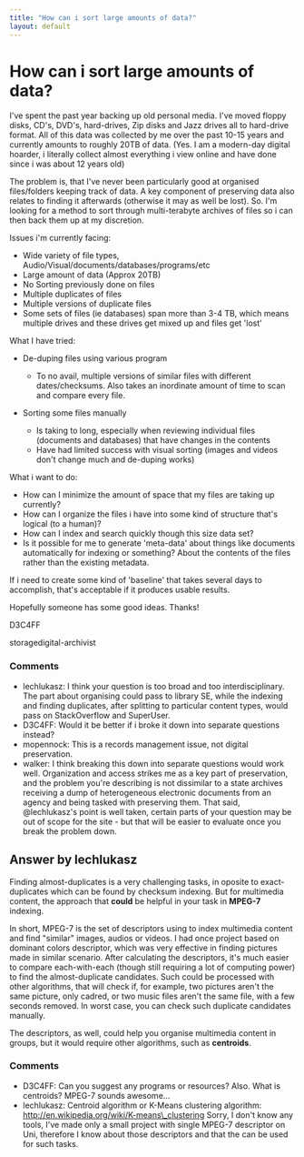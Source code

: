 ```yaml
---
title: "How can i sort large amounts of data?"
layout: default
---
```

How can i sort large amounts of data?
=====================
I've spent the past year backing up old personal media. I've moved
floppy disks, CD's, DVD's, hard-drives, Zip disks and Jazz drives all to
hard-drive format. All of this data was collected by me over the past
10-15 years and currently amounts to roughly 20TB of data. (Yes. I am a
modern-day digital hoarder, i literally collect almost everything i view
online and have done since i was about 12 years old)

The problem is, that I've never been particularly good at organised
files/folders keeping track of data. A key component of preserving data
also relates to finding it afterwards (otherwise it may as well be
lost). So. I'm looking for a method to sort through multi-terabyte
archives of files so i can then back them up at my discretion.

Issues i'm currently facing:

-   Wide variety of file types,
    Audio/Visual/documents/databases/programs/etc
-   Large amount of data (Approx 20TB)
-   No Sorting previously done on files
-   Multiple duplicates of files
-   Multiple versions of duplicate files
-   Some sets of files (ie databases) span more than 3-4 TB, which means
    multiple drives and these drives get mixed up and files get 'lost'

What I have tried:

-   De-duping files using various program

    -   To no avail, multiple versions of similar files with different
        dates/checksums. Also takes an inordinate amount of time to scan
        and compare every file.

-   Sorting some files manually

    -   Is taking to long, especially when reviewing individual files
        (documents and databases) that have changes in the contents
    -   Have had limited success with visual sorting (images and videos
        don't change much and de-duping works)

What i want to do:

-   How can I minimize the amount of space that my files are taking up
    currently?
-   How can I organize the files i have into some kind of structure
    that's logical (to a human)?
-   How can I index and search quickly though this size data set?
-   Is it possible for me to generate 'meta-data' about things like
    documents automatically for indexing or something? About the
    contents of the files rather than the existing metadata.

If i need to create some kind of 'baseline' that takes several days to
accomplish, that's acceptable if it produces usable results.

Hopefully someone has some good ideas. Thanks!

D3C4FF

<div class="tags"><span class="tag">storage</span><span class="tag">digital-archivist</span></div>

### Comments ###
* lechlukasz: I think your question is too broad and too interdisciplinary. The part
about organising could pass to library SE, while the indexing and
finding duplicates, after splitting to particular content types, would
pass on StackOverflow and SuperUser.
* D3C4FF: Would it be better if i broke it down into separate questions instead?
* mopennock: This is a records management issue, not digital preservation.
* walker: I think breaking this down into separate questions would work well.
Organization and access strikes me as a key part of preservation, and
the problem you're describing is not dissimilar to a state archives
receiving a dump of heterogeneous electronic documents from an agency
and being tasked with preserving them. That said, @lechlukasz's point is
well taken, certain parts of your question may be out of scope for the
site - but that will be easier to evaluate once you break the problem
down.


Answer by lechlukasz
----------------
Finding almost-duplicates is a very challenging tasks, in oposite to
exact-duplicates which can be found by checksum indexing. But for
multimedia content, the approach that **could** be helpful in your task
in **MPEG-7** indexing.

In short, MPEG-7 is the set of descriptors using to index multimedia
content and find "similar" images, audios or videos. I had once project
based on dominant colors descriptor, which was very effective in finding
pictures made in similar scenario. After calculating the descriptors,
it's much easier to compare each-with-each (though still requiring a lot
of computing power) to find the almost-duplicate candidates. Such could
be processed with other algorithms, that will check if, for example, two
pictures aren't the same picture, only cadred, or two music files aren't
the same file, with a few seconds removed. In worst case, you can check
such duplicate candidates manually.

The descriptors, as well, could help you organise multimedia content in
groups, but it would require other algorithms, such as **centroids**.

### Comments ###
* D3C4FF: Can you suggest any programs or resources? Also. What is centroids?
MPEG-7 sounds awesome...
* lechlukasz: Centroid algorithm or K-Means clustering algorithm:
http://en.wikipedia.org/wiki/K-means\_clustering Sorry, I don't know any
tools, I've made only a small project with single MPEG-7 descriptor on
Uni, therefore I know about those descriptors and that the can be used
for such tasks.

